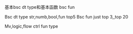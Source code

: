基本bsc dt type和基本函数 bsc fun

Bsc dt type str,numb,bool,fun   top5
Bsc fun just top 3,,top 20

Mv,logic,flow ctrl  fun type





